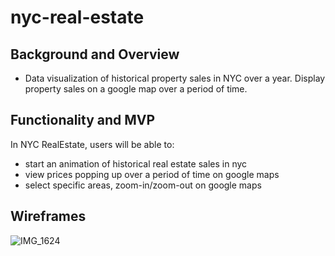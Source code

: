 # nyc-real-estate

 ## Background and Overview
 
 * Data visualization of historical property sales in NYC over a year. Display property sales on a google map over a period of time. 
 
 ## Functionality and MVP 
 
 In NYC RealEstate, users will be able to:

  * start an animation of historical real estate sales in nyc
  * view prices popping up over a period of time on google maps
  * select specific areas, zoom-in/zoom-out on google maps
  
 
 ## Wireframes 
   ![IMG_1624](https://user-images.githubusercontent.com/35496097/62915153-5e1dcf00-bd61-11e9-9c3f-1911b0538549.JPG)



 
 
  
  
  
